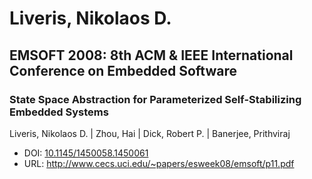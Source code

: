 # Liveris, Nikolaos D.

## EMSOFT 2008: 8th ACM & IEEE International Conference on Embedded Software

### State Space Abstraction for Parameterized Self-Stabilizing Embedded Systems
Liveris, Nikolaos D. | Zhou, Hai | Dick, Robert P. | Banerjee, Prithviraj
* DOI: [10.1145/1450058.1450061](https://doi.org/10.1145/1450058.1450061)
* URL: <http://www.cecs.uci.edu/~papers/esweek08/emsoft/p11.pdf>

